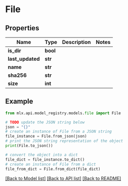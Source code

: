 # File


## Properties

Name | Type | Description | Notes
------------ | ------------- | ------------- | -------------
**is_dir** | **bool** |  | 
**last_updated** | **str** |  | 
**name** | **str** |  | 
**sha256** | **str** |  | 
**size** | **int** |  | 

## Example

```python
from mlx.api.model_registry.models.file import File

# TODO update the JSON string below
json = "{}"
# create an instance of File from a JSON string
file_instance = File.from_json(json)
# print the JSON string representation of the object
print(File.to_json())

# convert the object into a dict
file_dict = file_instance.to_dict()
# create an instance of File from a dict
file_from_dict = File.from_dict(file_dict)
```
[[Back to Model list]](../README.md#documentation-for-models) [[Back to API list]](../README.md#documentation-for-api-endpoints) [[Back to README]](../README.md)


